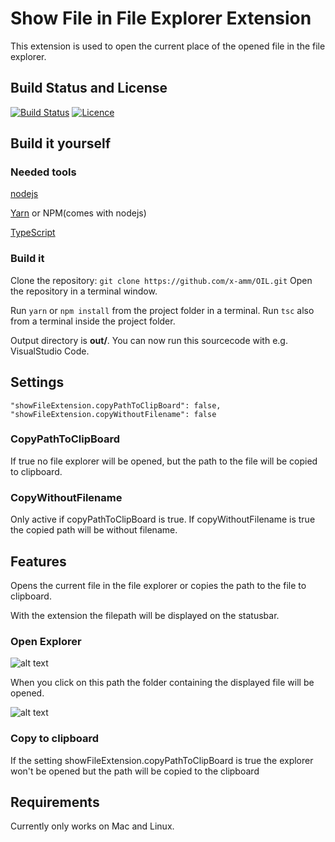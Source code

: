 # Show File in File Explorer Extension

This extension is used to open the current place of the opened file in the file explorer.

## Build Status and License

[![Build Status](https://travis-ci.org/xamm/ShowFileExtension.svg?branch=master)](https://travis-ci.org/xamm/ShowFileExtension)
[![Licence](https://img.shields.io/github/license/xamm/ShowFileExtension.svg)](https://github.com/xamm/ShowFileExtension)

## Build it yourself

### Needed tools

[nodejs](https://nodejs.org/en/download/)

[Yarn](https://yarnpkg.com/en/docs/install) or NPM(comes with nodejs)

[TypeScript](https://www.typescriptlang.org/#download-links)

### Build it

Clone the repository: ```git clone https://github.com/x-amm/OIL.git```
Open the repository in a terminal window.

Run ```yarn``` or ```npm install``` from the project folder in a terminal.
Run ```tsc``` also from a terminal inside the project folder.

Output directory is __out/__.
You can now run this sourcecode with e.g. VisualStudio Code.

## Settings

    "showFileExtension.copyPathToClipBoard": false,
    "showFileExtension.copyWithoutFilename": false

###  CopyPathToClipBoard

If true no file explorer will be opened, but the path to the file will be copied to clipboard.

### CopyWithoutFilename

Only active if copyPathToClipBoard is true. If copyWithoutFilename is true the copied path will be without filename.

## Features

Opens the current file in the file explorer or copies the path to the file to clipboard.

With the extension the filepath will be displayed on the statusbar.

### Open Explorer

![alt text](https://github.com/xamm/ShowFileExtension/raw/master/Images/PathWithIcon.png "Displays current path of the opened file.")

When you click on this path the folder containing the displayed file will be opened.

![alt text](https://github.com/xamm/ShowFileExtension/raw/master/Images/OpenedFolder.png "The folder containing the file.")

### Copy to clipboard

If the setting showFileExtension.copyPathToClipBoard is true the explorer won't be opened but the path will be copied to the clipboard

## Requirements

Currently only works on Mac and Linux.
